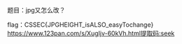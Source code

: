 题目：jpg又怎么改？

flag：CSSEC{JPGHEIGHT_isALSO_easyTochange}
https://www.123pan.com/s/XugIjv-60kVh.html提取码:seek